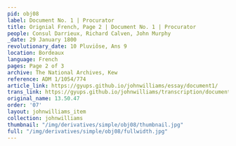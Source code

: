 ```yaml
---
pid: obj08
label: Document No. 1 | Procurator
title: Orignial French, Page 2 | Document No. 1 | Procurator
people: Consul Darrieux, Richard Calven, John Murphy
_date: 29 January 1800
revolutionary_date: 10 Pluviôse, Ans 9
location: Bordeaux
language: French
pages: Page 2 of 3
archive: The National Archives, Kew
reference: ADM 1/1054/774
article_link: https://gyups.github.io/johnwilliams/essay/document1/
trans_link: https://gyups.github.io/johnwilliams/transcription/document1/
original_name: 13.50.47
order: '07'
layout: johnwilliams_item
collection: johnwilliams
thumbnail: "/img/derivatives/simple/obj08/thumbnail.jpg"
full: "/img/derivatives/simple/obj08/fullwidth.jpg"
---
```

